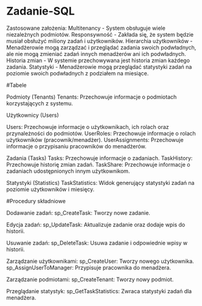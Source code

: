 # Zadanie-SQL

Zastosowane założenia:
Multitenancy - System obsługuje wiele niezależnych podmiotów.
Responsywność - Zakłada się, że system będzie musiał obsłużyć miliony zadań i użytkowników.
Hierarchia użytkowników - Menadżerowie mogą zarządzać i przeglądać zadania swoich podwładnych, ale nie mogą zmieniać zadań innych menadżerów ani ich podwładnych.
Historia zmian - W systemie przechowywana jest historia zmian każdego zadania.
Statystyki - Menadżerowie mogą przeglądać statystyki zadań na poziomie swoich podwładnych z podziałem na miesiące. 

#Tabele

Podmioty (Tenants)
Tenants: Przechowuje informacje o podmiotach korzystających z systemu.

Użytkownicy (Users)

Users: Przechowuje informacje o użytkownikach, ich rolach oraz przynależności do podmiotów.
UserRoles: Przechowuje informacje o rolach użytkowników (pracownik/menadżer).
UserAssignments: Przechowuje informacje o przypisaniu pracowników do menadżerów.

Zadania (Tasks)
Tasks: Przechowuje informacje o zadaniach.
TaskHistory: Przechowuje historię zmian zadań.
TaskShare: Przechowuje informacje o zadaniach udostępnionych innym użytkownikom.

Statystyki (Statistics)
TaskStatistics: Widok generujący statystyki zadań na poziomie użytkowników i miesięcy.

#Procedury składniowe

Dodawanie zadań:
sp_CreateTask: Tworzy nowe zadanie.

Edycja zadań:
sp_UpdateTask: Aktualizuje zadanie oraz dodaje wpis do historii.

Usuwanie zadań:
sp_DeleteTask: Usuwa zadanie i odpowiednie wpisy w historii.

Zarządzanie użytkownikami:
sp_CreateUser: Tworzy nowego użytkownika.
sp_AssignUserToManager: Przypisuje pracownika do menadżera.

Zarządzanie podmiotami:
sp_CreateTenant: Tworzy nowy podmiot.

Przeglądanie statystyk:
sp_GetTaskStatistics: Zwraca statystyki zadań dla menadżera.
